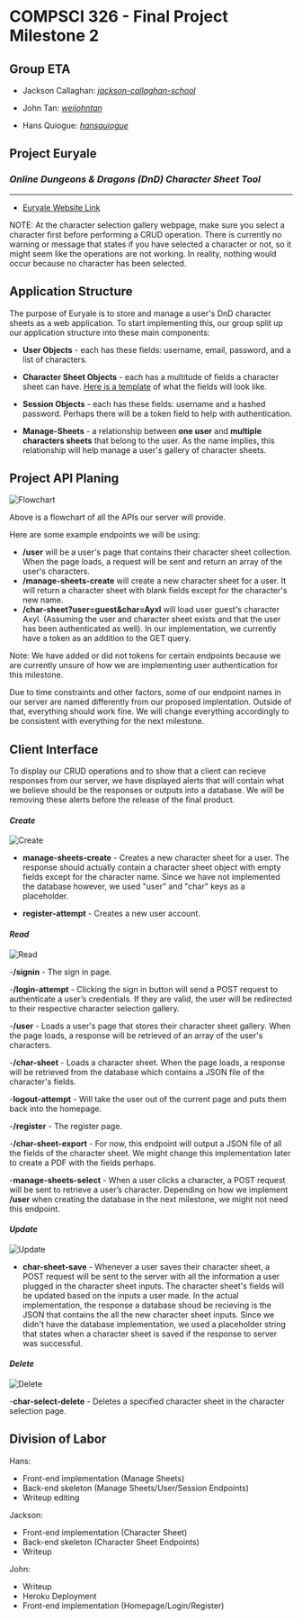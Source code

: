 # **COMPSCI 326 - Final Project Milestone 2**

## **Group ETA**

- Jackson Callaghan: *[jackson-callaghan-school](https://github.com/jackson-callaghan-school)*

- John Tan: *[weijohntan](https://github.com/weijohntan)*

- Hans Quiogue: *[hansquiogue](https://github.com/hansquiogue)*


## **Project Euryale**

### *Online Dungeons & Dragons (DnD) Character Sheet Tool*

---

- [Euryale Website Link](https://pacific-cove-11560.herokuapp.com/)

NOTE: At the character selection gallery webpage, make sure you select a character first before performing a CRUD operation. There is currently no warning or message that states if you have selected a character or not, so it might seem like the operations are not working. In reality, nothing would occur because no character has been selected.

## **Application Structure**

The purpose of Euryale is to store and manage a user's DnD character sheets as a web application. To start implementing this, our group split up our application structure into these main components:

- **User Objects** - each has these fields: username, email, password, and a list of characters. 

- **Character Sheet Objects** - each has a multitude of fields a character sheet can have. [Here is a template](https://github.com/hansquiogue/cs326-final-eta/blob/master/character-sheet-template.json) of what the fields will look like. 

- **Session Objects** - each has these fields: username and a hashed password. Perhaps there will be a token field to help with authentication. 

- **Manage-Sheets** - a relationship between **one user** and **multiple characters sheets** that belong to the user. As the name implies, this relationship will help manage a user's gallery of character sheets. 

## **Project API Planing**

![Flowchart](milestone2-img/diagram.png)

Above is a flowchart of all the APIs our server will provide. 

Here are some example endpoints we will be using:

- **/user** will be a user's page that contains their character sheet collection. When the page loads, a request will be sent and return an array of the user's characters.
- **/manage-sheets-create** will create a new character sheet for a user. It will return a character sheet with blank fields except for the character's new name.
- **/char-sheet?user=guest&char=Ayxl** will load user guest's character Axyl. (Assuming the user and character sheet exists and that the user has been authenticated as well). In our implementation, we currently have a token as an addition to the GET query.

Note: We have added or did not tokens for certain endpoints because we are currently unsure of how we are implementing user authentication for this milestone.

Due to time constraints and other factors, some of our endpoint names in our server are named differently from our proposed implentation. Outside of that, everything should work fine. We will change everything accordingly to be consistent with everything for the next milestone.

## **Client Interface**

To display our CRUD operations and to show that a client can recieve responses from our server, we have displayed alerts that will contain what we believe should be the responses or outputs into a database. We will be removing these alerts before the release of the final product.

#### *Create*
![Create](milestone2-img/c.png)

- **manage-sheets-create** - Creates a new character sheet for a user. The response should actually contain a character sheet object with empty fields except for the character name. Since we have not implemented the database however, we used "user" and "char" keys as a placeholder.

- **register-attempt** - Creates a new user account.

#### *Read*
![Read](milestone2-img/r.png)

-**/signin** - The sign in page.

-**/login-attempt** - Clicking the sign in button will send a POST request to authenticate a user’s credentials. If they are valid, the user will be redirected to their respective character selection gallery.

-**/user** - Loads a user's page that stores their character sheet gallery. When the page loads, a response will be retrieved of an array of the user's characters. 

-**/char-sheet** - Loads a character sheet. When the page loads, a response will be retrieved from the database which contains a JSON file of the character's fields.

-**logout-attempt** - Will take the user out of the current page and puts them back into the homepage.

-**/register** - The register page.

-**/char-sheet-export** - For now, this endpoint will output a JSON file of all the fields of the character sheet. We might change this implementation later to create a PDF with the fields perhaps.

-**manage-sheets-select** - When a user clicks a character, a POST request will be sent to retrieve a user’s character. Depending on how we implement **/user** when creating the database in the next milestone, we might not need this endpoint. 

#### *Update*

![Update](milestone2-img/update.PNG)

- **char-sheet-save** - Whenever a user saves their character sheet, a POST request will be sent to the server with all the information a user plugged in the character sheet inputs. The character sheet's fields will be updated based on the inputs a user made. In the actual implementation, the response a database shoud be recieving is the JSON that contains the all the new character sheet inputs. Since we didn't have the database implementation, we used a placeholder string that states when a character sheet is saved if the response to server was successful.  

#### *Delete*
![Delete](milestone2-img/delete.PNG)

-**char-select-delete** - Deletes a specified character sheet in the character selection page.

## **Division of Labor**

Hans:
- Front-end implementation (Manage Sheets)
- Back-end skeleton (Manage Sheets/User/Session Endpoints)
- Writeup editing 

Jackson:
- Front-end implementation (Character Sheet)
- Back-end skeleton (Character Sheet Endpoints)
- Writeup

John:
- Writeup
- Heroku Deployment
- Front-end implementation (Homepage/Login/Register)